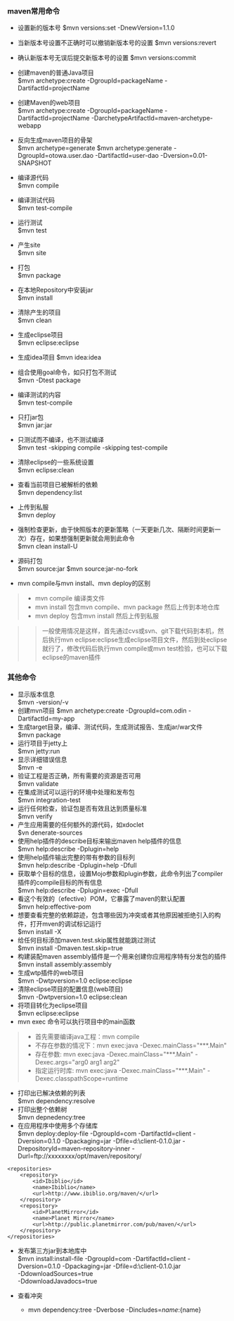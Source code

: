 
### maven常用命令

- 设置新的版本号
$mvn versions:set -DnewVersion=1.1.0  
- 当新版本号设置不正确时可以撤销新版本号的设置
$mvn versions:revert  
- 确认新版本号无误后提交新版本号的设置
$mvn versions:commit  

- 创建maven的普通Java项目  
$mvn archetype:create -DgroupId=packageName -DartifactId=projectName
- 创建Maven的web项目  
$mvn archetype:create -DgroupId=packageName -DartifactId=projectName -DarchetypeArtifactId=maven-archetype-webapp
- 反向生成maven项目的骨架  
$mvn archetype=generate
$mvn archetype:generate -DgroupId=otowa.user.dao -DartifactId=user-dao -Dversion=0.01-SNAPSHOT
- 编译源代码  
$mvn compile
- 编译测试代码  
$mvn test-compile
- 运行测试  
$mvn test
- 产生site  
$mvn site
- 打包  
$mvn package
- 在本地Repository中安装jar  
$mvn install
- 清除产生的项目  
$mvn clean
- 生成eclipse项目  
$mvn eclipse:eclipse
- 生成idea项目
$mvn idea:idea
- 组合使用goal命令，如只打包不测试  
$mvn -Dtest package
- 编译测试的内容  
$mvn test-compile
- 只打jar包  
$mvn jar:jar
- 只测试而不编译，也不测试编译  
$mvn test -skipping compile -skipping test-compile
- 清除eclipse的一些系统设置  
$mvn eclipse:clean
- 查看当前项目已被解析的依赖  
$mvn dependency:list
- 上传到私服  
$mvn deploy
- 强制检查更新，由于快照版本的更新策略（一天更新几次、隔断时间更新一次）存在，如果想强制更新就会用到此命令  
$mvn clean install-U
- 源码打包  
$mvn source:jar
$mvn source:jar-no-fork

- mvn compile与mvn install、mvn deploy的区别
>- mvn compile 编译类文件
>- mvn install 包含mvn compile、mvn package 然后上传到本地仓库
>- mvn deploy 包含mvn install 然后上传到私服

>> 一般使用情况是这样，首先通过cvs或svn、git下载代码到本机，然后执行mvn eclipse:eclipse生成eclipse项目文件，然后到处eclipse就行了，修改代码后执行mvn compile或mvn test检验，也可以下载eclipse的maven插件 

### 其他命令

- 显示版本信息  
$mvn -version/-v
- 创建mvn项目
$mvn archetype:create -DgroupId=com.odin -DartifactId=my-app
- 生成target目录，编译、测试代码，生成测试报告、生成jar/war文件  
$mvn package
- 运行项目于jetty上  
$mvn jetty:run
- 显示详细错误信息  
$mvn -e
- 验证工程是否正确，所有需要的资源是否可用  
$mvn validate
- 在集成测试可以运行的环境中处理和发布包  
$mvn integration-test
- 运行任何检查，验证包是否有效且达到质量标准  
$mvn verify
- 产生应用需要的任何额外的源代码，如xdoclet  
$vn denerate-sources
- 使用help插件的describe目标来输出maven help插件的信息  
$mvn help:describe -Dplugin=help
- 使用help插件输出完整的带有参数的目标列  
$mvn help:describe -Dplugin=help -Dfull
- 获取单个目标的信息，设置Mojo参数和plugin参数，此命令列出了compiler插件的compile目标的所有信息  
$mvn help:describe -Dplugin=exec -Dfull
- 看这个有效的（efective）POM，它暴露了maven的默认配置  
$mvn help:effective-pom
- 想要查看完整的依赖踪迹，包含哪些因为冲突或者其他原因被拒绝引入的构件，打开mven的调试标记运行  
$mvn install -X
- 给任何目标添加maven.test.skip属性就能跳过测试  
$mvn install -Dmaven.test.skip=true
- 构建装配maven assembly插件是一个用来创建你应用程序特有分发包的插件  
$mvn install assembly:assembly
- 生成wtp插件的web项目  
$mvn -Dwtpversion=1.0 eclipse:eclipse
- 清除eclipse项目的配置信息(web项目)  
$mvn -Dwtpversion=1.0 eclipse:clean
- 将项目转化为eclipse项目  
$mvn eclipse:eclipse
- mvn exec 命令可以执行项目中的main函数
>- 首先需要编译java工程：mvn compile
>- 不存在参数的情况下：mvn exec:java -Dexec.mainClass="***.Main"
>- 存在参数: mvn exec:java -Dexec.mainClass="***.Main" -Dexec.args="arg0 arg1 arg2"
>- 指定运行时库: mvn exec:java -Dexec.mainClass="***.Main" -Dexec.classpathScope=runtime

- 打印出已解决依赖的列表  
$mvn dependency:resolve
- 打印出整个依赖树  
$mvn depnedency:tree
- 在应用程序中使用多个存储库  
$mvn deploy:deploy-file -DgroupId=com -DartifactId=client -Dversion=0.1.0 -Dpackaging=jar -Dfile=d:\client-0.1.0.jar -DrepositoryId=maven-repository-inner -Durl=ftp://xxxxxxxx/opt/maven/repository/
```
<repositories>    
    <repository>     
        <id>Ibiblio</id>     
        <name>Ibiblio</name>     
        <url>http://www.ibiblio.org/maven/</url>   
    </repository>   
    <repository>     
        <id>PlanetMirror</id>     
        <name>Planet Mirror</name>     
        <url>http://public.planetmirror.com/pub/maven/</url>   
    </repository>  
</repositories>
```

- 发布第三方jar到本地库中  
$mvn install:install-file -DgroupId=com -DartifactId=client -Dversion=0.1.0 -Dpackaging=jar -Dfile=d:\client-0.1.0.jar  
-DdownloadSources=true  
-DdownloadJavadocs=true  


- 查看冲突
  - mvn dependency:tree -Dverbose -Dincludes=${name}:${name}  


